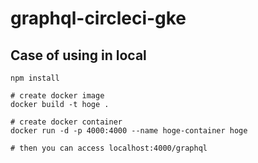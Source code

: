 # graphql-circleci-gke

## Case of using in local

```
npm install

# create docker image
docker build -t hoge .

# create docker container
docker run -d -p 4000:4000 --name hoge-container hoge

# then you can access localhost:4000/graphql
```
